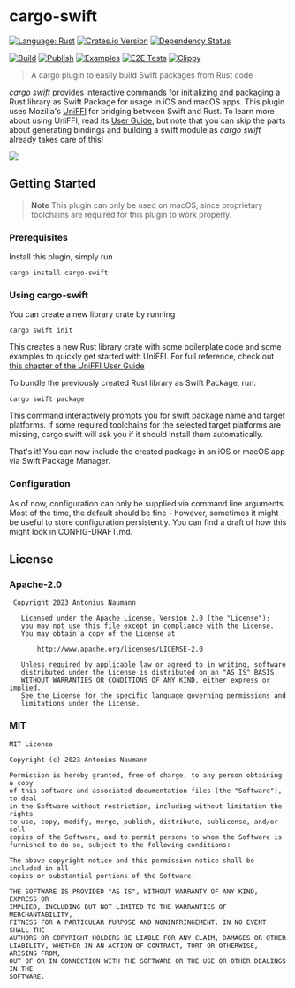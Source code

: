 # cargo-swift
[![Language: Rust](https://img.shields.io/badge/Language-Rust-F46623)](https://www.rust-lang.org)
[![Crates.io Version](https://img.shields.io/crates/v/cargo-swift)](https://crates.io/crates/cargo-swift)
[![Dependency Status](https://deps.rs/repo/github/antoniusnaumann/cargo-swift/status.svg)](https://deps.rs/repo/github/antoniusnaumann/cargo-swift)

[![Build](https://github.com/antoniusnaumann/cargo-swift/actions/workflows/ci.yml/badge.svg)](https://github.com/antoniusnaumann/cargo-swift/actions/workflows/ci.yml)
[![Publish](https://github.com/antoniusnaumann/cargo-swift/actions/workflows/publish.yml/badge.svg)](https://github.com/antoniusnaumann/cargo-swift/actions/workflows/publish.yml)
[![Examples](https://github.com/antoniusnaumann/cargo-swift/actions/workflows/examples.yml/badge.svg)](https://github.com/antoniusnaumann/cargo-swift/actions/workflows/examples.yml)
[![E2E Tests](https://github.com/antoniusnaumann/cargo-swift/actions/workflows/end-to-end.yml/badge.svg)](https://github.com/antoniusnaumann/cargo-swift/actions/workflows/end-to-end.yml)
[![Clippy](https://github.com/antoniusnaumann/cargo-swift/actions/workflows/clippy.yml/badge.svg)](https://github.com/antoniusnaumann/cargo-swift/actions/workflows/clippy.yml)


> A cargo plugin to easily build Swift packages from Rust code

*cargo swift* provides interactive commands for initializing and packaging a Rust library as Swift Package for usage in iOS and macOS apps.
This plugin uses Mozilla's [UniFFI](https://github.com/mozilla/uniffi-rs) for bridging between Swift and Rust. To learn more about using UniFFI, read its [User Guide](https://mozilla.github.io/uniffi-rs/Overview.html),
but note that you can skip the parts about generating bindings and building a swift module as *cargo swift* already takes care of this!

![](https://github.com/antoniusnaumann/cargo-swift/blob/main/readme/cargo-swift-demo.gif)

## Getting Started
> **Note**
> This plugin can only be used on macOS, since proprietary toolchains are 
> required for this plugin to work properly.

### Prerequisites
Install this plugin, simply run
```
cargo install cargo-swift
```

### Using cargo-swift
You can create a new library crate by running
```
cargo swift init
```
This creates a new Rust library crate with some boilerplate code and some examples to quickly get started with UniFFI. For full reference, check out [this chapter of the UniFFI User Guide](https://mozilla.github.io/uniffi-rs/udl_file_spec.html)

To bundle the previously created Rust library as Swift Package, run:
```
cargo swift package
```
This command interactively prompts you for swift package name and target platforms.
If some required toolchains for the selected target platforms are missing, cargo swift will ask you if it should install them automatically.

That's it! You can now include the created package in an iOS or macOS app via Swift Package Manager.

### Configuration
As of now, configuration can only be supplied via command line arguments. Most of the time, the default should be fine - however, sometimes it might be useful to store configuration persistently. You can find a draft of how this might look in CONFIG-DRAFT.md.

## License
### Apache-2.0
```
 Copyright 2023 Antonius Naumann

   Licensed under the Apache License, Version 2.0 (the "License");
   you may not use this file except in compliance with the License.
   You may obtain a copy of the License at

       http://www.apache.org/licenses/LICENSE-2.0

   Unless required by applicable law or agreed to in writing, software
   distributed under the License is distributed on an "AS IS" BASIS,
   WITHOUT WARRANTIES OR CONDITIONS OF ANY KIND, either express or implied.
   See the License for the specific language governing permissions and
   limitations under the License.
```
### MIT
```
MIT License

Copyright (c) 2023 Antonius Naumann

Permission is hereby granted, free of charge, to any person obtaining a copy
of this software and associated documentation files (the "Software"), to deal
in the Software without restriction, including without limitation the rights
to use, copy, modify, merge, publish, distribute, sublicense, and/or sell
copies of the Software, and to permit persons to whom the Software is
furnished to do so, subject to the following conditions:

The above copyright notice and this permission notice shall be included in all
copies or substantial portions of the Software.

THE SOFTWARE IS PROVIDED "AS IS", WITHOUT WARRANTY OF ANY KIND, EXPRESS OR
IMPLIED, INCLUDING BUT NOT LIMITED TO THE WARRANTIES OF MERCHANTABILITY,
FITNESS FOR A PARTICULAR PURPOSE AND NONINFRINGEMENT. IN NO EVENT SHALL THE
AUTHORS OR COPYRIGHT HOLDERS BE LIABLE FOR ANY CLAIM, DAMAGES OR OTHER
LIABILITY, WHETHER IN AN ACTION OF CONTRACT, TORT OR OTHERWISE, ARISING FROM,
OUT OF OR IN CONNECTION WITH THE SOFTWARE OR THE USE OR OTHER DEALINGS IN THE
SOFTWARE.
```
